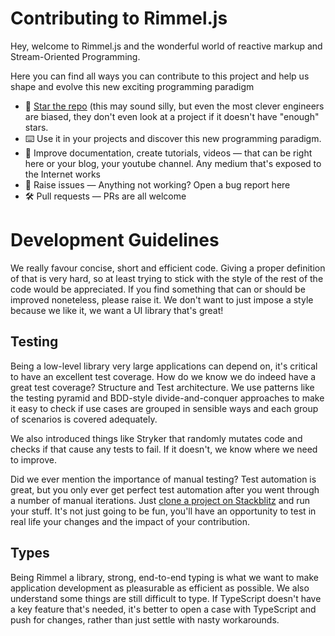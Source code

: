 # Contributing to Rimmel.js

Hey, welcome to Rimmel.js and the wonderful world of reactive markup and Stream-Oriented Programming.

Here you can find all ways you can contribute to this project and help us shape and evolve this new exciting programming paradigm

- 💫 [Star the repo](https://github.com/reactivehtml/rimmel) (this may sound silly, but even the most clever engineers are biased, they don't even look at a project if it doesn't have "enough" stars.
- ⌨️ Use it in your projects and discover this new programming paradigm.
- 📖 Improve documentation, create tutorials, videos — that can be right here or your blog, your youtube channel. Any medium that's exposed to the Internet works
- 🤔 Raise issues — Anything not working? Open a bug report here
- 🛠️ Pull requests — PRs are all welcome

# Development Guidelines
We really favour concise, short and efficient code. Giving a proper definition of that is very hard, so at least trying to stick with the style of the rest of the code would be appreciated.
If you find something that can or should be improved noneteless, please raise it. We don't want to just impose a style because we like it, we want a UI library that's great!

## Testing
Being a low-level library very large applications can depend on, it's critical to have an excellent test coverage.
How do we know we do indeed have a great test coverage? Structure and Test architecture. We use patterns like the testing pyramid and BDD-style divide-and-conquer approaches to make it easy to check if use cases are grouped in sensible ways and each group of scenarios is covered adequately.

We also introduced things like Stryker that randomly mutates code and checks if that cause any tests to fail. If it doesn't, we know where we need to improve.

Did we ever mention the importance of manual testing? Test automation is great, but you only ever get perfect test automation after you went through a number of manual iterations. Just [clone a project on Stackblitz](https://stackblitz.com/edit/rimmel-click-counter) and run your stuff. It's not just going to be fun, you'll have an opportunity to test in real life your changes and the impact of your contribution.

## Types
Being Rimmel a library, strong, end-to-end typing is what we want to make application development as pleasurable as efficient as possible. We also understand some things are still difficult to type. If TypeScript doesn't have a key feature that's needed, it's better to open a case with TypeScript and push for changes, rather than just settle with nasty workarounds.
